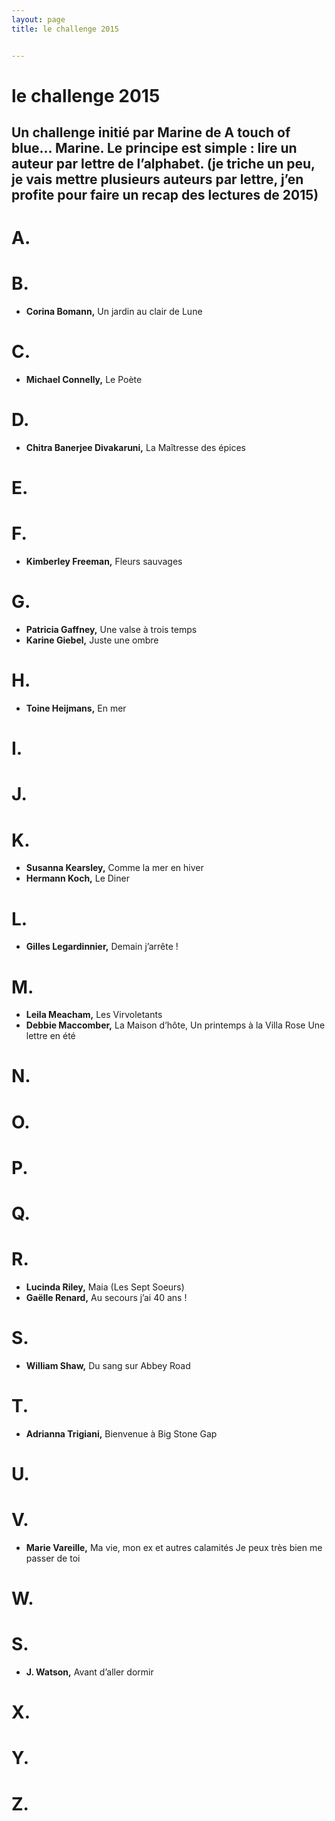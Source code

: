 ```yaml
---
layout: page
title: le challenge 2015


---
```

# le challenge 2015

## Un challenge initié par Marine de A touch of blue… Marine. Le principe est simple : lire un auteur par lettre de l’alphabet. (je triche un peu, je vais mettre plusieurs auteurs par lettre, j’en profite pour faire un recap des lectures de 2015)

# A.

# B.
* **Corina Bomann,**
Un jardin au clair de Lune

# C.
* **Michael Connelly,**
Le Poète

# D.
* **Chitra Banerjee Divakaruni,**
La Maîtresse des épices

# E.

# F.
* **Kimberley Freeman,**
Fleurs sauvages

# G.
* **Patricia Gaffney,**
Une valse à trois temps
* **Karine Giebel,**
Juste une ombre

# H.
* **Toine Heijmans,**
En mer

# I.

# J.

# K.
* **Susanna Kearsley,**
Comme la mer en hiver
* **Hermann Koch,** 
Le Diner

# L.
* **Gilles Legardinnier,**
Demain j’arrête !

# M.
* **Leila Meacham,**
Les Virvoletants
* **Debbie Maccomber,**
La Maison d’hôte,
Un printemps à la Villa
Rose Une lettre en été

# N.

# O.

# P.

# Q.

# R.
* **Lucinda Riley,**
Maia (Les Sept Soeurs)
* **Gaëlle Renard,**
Au secours j’ai 40 ans !

# S.
* **William Shaw,**
Du sang sur Abbey Road

# T.
* **Adrianna Trigiani,**
Bienvenue à Big Stone Gap

# U.

# V.
* **Marie Vareille,**
Ma vie, mon ex et autres calamités
Je peux très bien me passer de toi

# W.

# S. 
* **J. Watson,**
Avant d’aller dormir

# X.

# Y.

# Z.